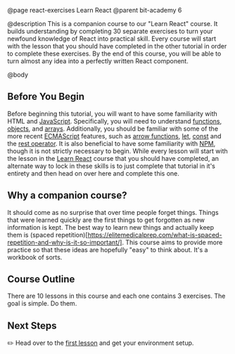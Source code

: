 @page react-exercises Learn React
@parent bit-academy 6

@description This is a companion course to our "Learn React" course. It builds understanding by completing 30 separate exercises to turn your newfound knowledge of React into practical skill. Every course will start with the lesson that you should have completed in the other tutorial in order to complete these exercises. By the end of this course, you will be able to turn almost any idea into a perfectly written React component.

@body

## Before You Begin

Before beginning this tutorial, you will want to have some familiarity with HTML and [JavaScript](https://www.bitovi.com/academy/learn-advanced-javascript.html). Specifically, you will need to understand [functions](https://developer.mozilla.org/en-US/docs/Web/JavaScript/Guide/Functions), [objects](https://developer.mozilla.org/en-US/docs/Web/JavaScript/Reference/Global_Objects/Object), and [arrays](https://developer.mozilla.org/en-US/docs/Web/JavaScript/Reference/Global_Objects/Array). Additionally, you should be familiar with some of the more recent [ECMAScript](https://medium.com/sons-of-javascript/javascript-an-introduction-to-es6-1819d0d89a0f) features, such as [arrow functions](https://developer.mozilla.org/en-US/docs/Web/JavaScript/Reference/Functions/Arrow_functions), [let](https://developer.mozilla.org/en-US/docs/Web/JavaScript/Reference/Statements/let), [const](https://developer.mozilla.org/en-US/docs/Web/JavaScript/Reference/Statements/const) and the [rest operator](https://developer.mozilla.org/en-US/docs/Web/JavaScript/Reference/Functions/rest_parameters). It is also beneficial to have some familiarity with [NPM](https://docs.npmjs.com/about-npm/), though it is not strictly necessary to begin. While every lesson will start with the lesson in the [Learn React](https://bitovi.academy/learn-react) course that you should have completed, an alternate way to lock in these skills is to just complete that tutorial in it's entirety and then head on over here and complete this one.

## Why a companion course?

It should come as no surprise that over time people forget things. Things that were learned quickly are the first things to get forgotten as new information is kept. The best way to learn new things and actually keep them is (spaced repetition)[https://elitemedicalprep.com/what-is-spaced-repetition-and-why-is-it-so-important/]. This course aims to provide more practice so that these ideas are hopefully "easy" to think about. It's a workbook of sorts.

## Course Outline

There are 10 lessons in this course and each one contains 3 exercises. The goal is simple. Do them.

## Next Steps

✏️ Head over to the [first lesson](react-exercises/basics.html) and get your environment setup.
